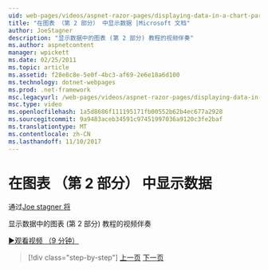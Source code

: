```yaml
---
uid: web-pages/videos/aspnet-razor-pages/displaying-data-in-a-chart-part-2
title: "在图表 （第 2 部分） 中显示数据 |Microsoft 文档"
author: JoeStagner
description: "显示数据中的图表 (第 2 部分) 教程的视频伴奏"
ms.author: aspnetcontent
manager: wpickett
ms.date: 02/25/2011
ms.topic: article
ms.assetid: f28e8c8e-5e0f-4bc3-af69-2e6e18a6d100
ms.technology: dotnet-webpages
ms.prod: .net-framework
msc.legacyurl: /web-pages/videos/aspnet-razor-pages/displaying-data-in-a-chart-part-2
msc.type: video
ms.openlocfilehash: 1a5d8686f111195171fb00552b62b4ec677a2928
ms.sourcegitcommit: 9a9483aceb34591c97451997036a9120c3fe2baf
ms.translationtype: MT
ms.contentlocale: zh-CN
ms.lasthandoff: 11/10/2017
---
```

<a name="displaying-data-in-a-chart-part-2"></a>在图表 （第 2 部分） 中显示数据
====================
通过[Joe stagner 将](https://github.com/JoeStagner)

显示数据中的图表 (第 2 部分) 教程的视频伴奏

[&#9654;观看视频 （9 分钟）](https://channel9.msdn.com/Blogs/ASP-NET-Site-Videos/displaying-data-in-a-chart-part-2)

>[!div class="step-by-step"]
[上一页](displaying-data-in-a-chart-part-1.md)
[下一页](working-with-files.md)
